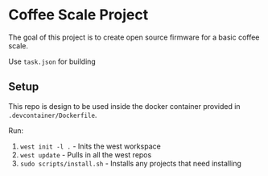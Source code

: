 # Coffee Scale Project

The goal of this project is to create open source firmware for a basic coffee scale.

Use `task.json` for building

## Setup

This repo is design to be used inside the docker container provided in `.devcontainer/Dockerfile`.

Run:
1. `west init -l .` - Inits the west workspace
2. `west update` - Pulls in all the west repos
3. `sudo scripts/install.sh` - Installs any projects that need installing